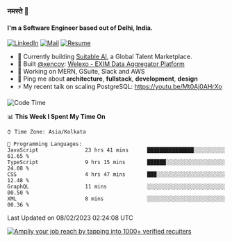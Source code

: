 ### नमस्ते 🙏

#### I'm a Software Engineer based out of Delhi, India.

[![LinkedIn](https://img.shields.io/badge/linkedin-%230077B5.svg)](https://linkedin.com/in/sambhav2612)
[![Mail](https://img.shields.io/badge/gmail-D14836)](mailto:sambhavjain2612@gmail.com)
[![Resume](https://img.shields.io/badge/resume-%23#FFFF00.svg)](https://mega.nz/file/IjA3yaoB#BFfQg1-aKva0piAd_wWs8Hf5dlnYRQ2ZkwtYwNMzBhA)

- 🏢 Currently building [Suitable AI](https://suitable.ai), a Global Talent Marketplace.
- 💅 Built [@xencov](https://github.com/xencov): [Welexo - EXIM Data Aggregator Platform](https://welexo.com)
- 🌱 Working on MERN, GSuite, Slack and AWS
- 💬 Ping me about **architecture**, **fullstack**, **development**, **design**
- ⚡️ My recent talk on scaling PostgreSQL: https://youtu.be/Mt0Aj0AHrXo

<!--START_SECTION:waka-->
![Code Time](http://img.shields.io/badge/Code%20Time-3%2C088%20hrs%2017%20mins-blue)

📊 **This Week I Spent My Time On** 

```text
⌚︎ Time Zone: Asia/Kolkata

💬 Programming Languages: 
JavaScript               23 hrs 41 mins      ███████████████░░░░░░░░░░   61.65 % 
TypeScript               9 hrs 15 mins       ██████░░░░░░░░░░░░░░░░░░░   24.08 % 
CSS                      4 hrs 47 mins       ███░░░░░░░░░░░░░░░░░░░░░░   12.48 % 
GraphQL                  11 mins             ░░░░░░░░░░░░░░░░░░░░░░░░░   00.50 % 
XML                      8 mins              ░░░░░░░░░░░░░░░░░░░░░░░░░   00.36 % 

```


 Last Updated on 08/02/2023 02:24:08 UTC
<!--END_SECTION:waka-->

[![Ampliy your job reach by tapping into 1000+ verified recuiters](https://user-images.githubusercontent.com/19583619/212717528-45b497fd-e886-4452-90fe-93829667bd63.png)](https://app.suitable.ai/login)

